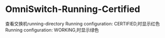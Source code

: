 # OmniSwitch-Running-Certified
查看交换机running-directory
Running configuration: CERTIFIED,时显示红色
Running configuration: WORKING,时显示绿色
